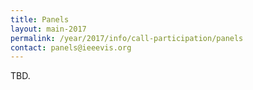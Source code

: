 ```yaml
---
title: Panels
layout: main-2017
permalink: /year/2017/info/call-participation/panels
contact: panels@ieeevis.org
---
```


TBD.
